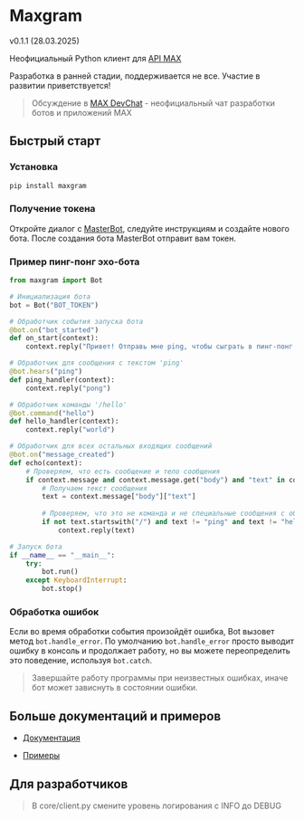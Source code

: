 # Maxgram
v0.1.1 (28.03.2025)

Неофициальный Python клиент для [API MAX](https://dev.max.ru/)

Разработка в ранней стадии, поддерживается не все. Участие в развитии приветствуется!

> Обсуждение в [MAX DevChat](https://max.ru/join/xzUCRiPjt_G7EaLtKLe7PgT69GPRP51BHHEv7n5W7J0) - неофициальный чат разработки ботов и приложений MAX

## Быстрый старт

### Установка
```sh
pip install maxgram
```

### Получение токена
Откройте диалог с [MasterBot](https://max.ru/masterbot), следуйте инструкциям и создайте нового бота. После создания бота MasterBot отправит вам токен.

### Пример пинг-понг эхо-бота
```python
from maxgram import Bot

# Инициализация бота
bot = Bot("BOT_TOKEN")

# Обработчик события запуска бота
@bot.on("bot_started")
def on_start(context):
    context.reply("Привет! Отправь мне ping, чтобы сыграть в пинг-понг или скажи /hello")

# Обработчик для сообщения с текстом 'ping'
@bot.hears("ping")
def ping_handler(context):
    context.reply("pong")

# Обработчик команды '/hello'
@bot.command("hello")
def hello_handler(context):
    context.reply("world")

# Обработчик для всех остальных входящих сообщений
@bot.on("message_created")
def echo(context):
    # Проверяем, что есть сообщение и тело сообщения
    if context.message and context.message.get("body") and "text" in context.message["body"]:
        # Получаем текст сообщения
        text = context.message["body"]["text"]
        
        # Проверяем, что это не команда и не специальные сообщения с обработчиками
        if not text.startswith("/") and text != "ping" and text != "hello":
            context.reply(text)

# Запуск бота
if __name__ == "__main__":
    try:
        bot.run()
    except KeyboardInterrupt:
        bot.stop()
```

### Обработка ошибок
Если во время обработки события произойдёт ошибка, Bot вызовет метод `bot.handle_error`. По умолчанию `bot.handle_error` просто выводит ошибку в консоль и продолжает работу, но вы можете переопределить это поведение, используя `bot.catch`.

> Завершайте работу программы при неизвестных ошибках, иначе бот может зависнуть в состоянии ошибки.

## Больше документаций и примеров

* [Документация](https://github.com/kayumovru/maxgram/tree/master/docs)

* [Примеры](https://github.com/kayumovru/maxgram/tree/master/examples)

## Для разработчиков

> В core/client.py смените уровень логирования с INFO до DEBUG
